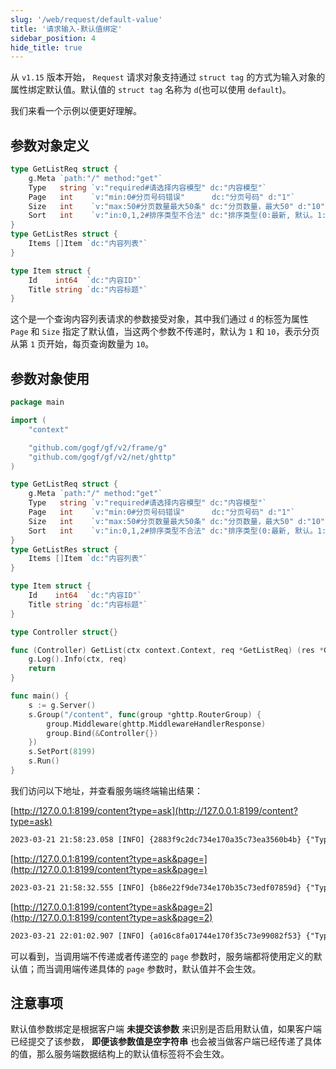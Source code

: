 ```yaml
---
slug: '/web/request/default-value'
title: '请求输入-默认值绑定'
sidebar_position: 4
hide_title: true
---
```


从 `v1.15` 版本开始， `Request` 请求对象支持通过 `struct tag` 的方式为输入对象的属性绑定默认值。默认值的 `struct tag` 名称为 `d`(也可以使用 `default`)。

我们来看一个示例以便更好理解。

## 参数对象定义

```go
type GetListReq struct {
    g.Meta `path:"/" method:"get"`
    Type   string `v:"required#请选择内容模型" dc:"内容模型"`
    Page   int    `v:"min:0#分页号码错误"      dc:"分页号码" d:"1"`
    Size   int    `v:"max:50#分页数量最大50条" dc:"分页数量，最大50" d:"10"`
    Sort   int    `v:"in:0,1,2#排序类型不合法" dc:"排序类型(0:最新, 默认。1:活跃, 2:热度)"`
}
type GetListRes struct {
    Items []Item `dc:"内容列表"`
}

type Item struct {
    Id    int64  `dc:"内容ID"`
    Title string `dc:"内容标题"`
}
```

这个是一个查询内容列表请求的参数接受对象，其中我们通过 `d` 的标签为属性 `Page` 和 `Size` 指定了默认值，当这两个参数不传递时，默认为 `1` 和 `10`，表示分页从第 `1` 页开始，每页查询数量为 `10`。

## 参数对象使用

```go
package main

import (
    "context"

    "github.com/gogf/gf/v2/frame/g"
    "github.com/gogf/gf/v2/net/ghttp"
)

type GetListReq struct {
    g.Meta `path:"/" method:"get"`
    Type   string `v:"required#请选择内容模型" dc:"内容模型"`
    Page   int    `v:"min:0#分页号码错误"      dc:"分页号码" d:"1"`
    Size   int    `v:"max:50#分页数量最大50条" dc:"分页数量，最大50" d:"10"`
    Sort   int    `v:"in:0,1,2#排序类型不合法" dc:"排序类型(0:最新, 默认。1:活跃, 2:热度)"`
}
type GetListRes struct {
    Items []Item `dc:"内容列表"`
}

type Item struct {
    Id    int64  `dc:"内容ID"`
    Title string `dc:"内容标题"`
}

type Controller struct{}

func (Controller) GetList(ctx context.Context, req *GetListReq) (res *GetListRes, err error) {
    g.Log().Info(ctx, req)
    return
}

func main() {
    s := g.Server()
    s.Group("/content", func(group *ghttp.RouterGroup) {
        group.Middleware(ghttp.MiddlewareHandlerResponse)
        group.Bind(&Controller{})
    })
    s.SetPort(8199)
    s.Run()
}
```

我们访问以下地址，并查看服务端终端输出结果：

[http://127.0.0.1:8199/content?type=ask](http://127.0.0.1:8199/content?type=ask)

```html
2023-03-21 21:58:23.058 [INFO] {2883f9c2dc734e170a35c73ea3560b4b} {"Type":"ask","Page":1,"Size":10,"Sort":0}
```

[http://127.0.0.1:8199/content?type=ask&page=](http://127.0.0.1:8199/content?type=ask&page=)

```html
2023-03-21 21:58:32.555 [INFO] {b86e22f9de734e170b35c73edf07859d} {"Type":"ask","Page":1,"Size":10,"Sort":0}
```

[http://127.0.0.1:8199/content?type=ask&page=2](http://127.0.0.1:8199/content?type=ask&page=2)

```html
2023-03-21 22:01:02.907 [INFO] {a016c8fa01744e170f35c73e99082f53} {"Type":"ask","Page":2,"Size":10,"Sort":0}
```

可以看到，当调用端不传递或者传递空的 `page` 参数时，服务端都将使用定义的默认值；而当调用端传递具体的 `page` 参数时，默认值并不会生效。

## 注意事项

默认值参数绑定是根据客户端 **未提交该参数** 来识别是否启用默认值，如果客户端已经提交了该参数， **即便该参数值是空字符串** 也会被当做客户端已经传递了具体的值，那么服务端数据结构上的默认值标签将不会生效。